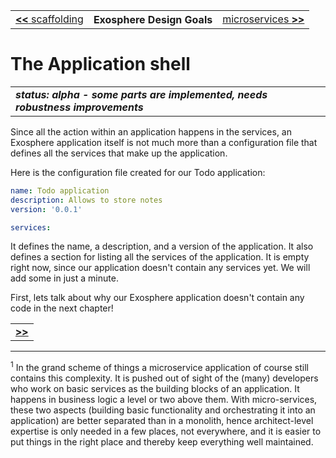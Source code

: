 <table>
  <tr>
    <td><a href="02_scaffolding.md"><b>&lt;&lt;</b> scaffolding</a></td>
    <th>Exosphere Design Goals</th>
    <td><a href="04_microservices.md">microservices <b>&gt;&gt;</b></a></td>
  </tr>
</table>


# The Application shell

<table>
  <tr>
    <td>
      <b><i>
      status: alpha - some parts are implemented, needs robustness improvements
      </i></b>
    </td>
  </tr>
</table>


Since all the action within an application happens in the services,
an Exosphere application itself is not much more than
a configuration file that defines all the
services that make up the application.

Here is the configuration file created for our Todo application:

```yml
name: Todo application
description: Allows to store notes
version: '0.0.1'

services:
```

It defines the name, a description, and a version of the application.
It also defines a section for listing all the services of the application.
It is empty right now, since our application doesn't contain any services yet.
We will add some in just a minute.

First, lets talk about why our Exosphere application doesn't contain any code
in the next chapter!

<table>
  <tr>
    <td><a href="04_microservices.md"><b>&gt;&gt;</b></a></td>
  </tr>
</table>

<hr>

<sup>1</sup>
In the grand scheme of things
a microservice application of course still contains this complexity.
It is pushed out of sight of the (many) developers who work on basic services
as the building blocks of an application.
It happens in business logic a level or two above them.
With micro-services,
these two aspects (building basic functionality and orchestrating it into an application)
are better separated than in a monolith,
hence architect-level expertise is only needed in a few places,
not everywhere,
and it is easier to put things in the right place
and thereby keep everything well maintained.
